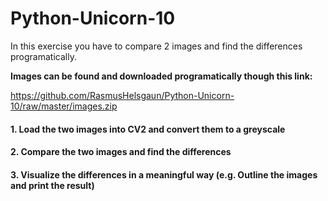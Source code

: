# Python-Unicorn-10

In this exercise you have to compare 2 images and find the differences programatically.

**Images can be found and downloaded programatically though this link:**

https://github.com/RasmusHelsgaun/Python-Unicorn-10/raw/master/images.zip

#### 1. Load the two images into CV2 and convert them to a greyscale
#### 2. Compare the two images and find the differences
#### 3. Visualize the differences in a meaningful way (e.g. Outline the images and print the result)
